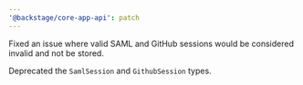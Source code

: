 ```yaml
---
'@backstage/core-app-api': patch
---
```


Fixed an issue where valid SAML and GitHub sessions would be considered invalid and not be stored.

Deprecated the `SamlSession` and `GithubSession` types.
